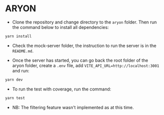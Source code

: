 # ARYON


- Clone the repository and change directory to the `aryon` folder. Then run the command below to install all dependencies:
```js
yarn install
```
- Check the mock-server folder, the instruction to run the server is in the `README.md`. 

- Once the server has started, you can go back the root folder of the aryon folder,
create a `.env` file, add `VITE_API_URL=http://localhost:3001` and run:

```js
yarn dev
```

- To run the test with coverage, run the command: 

```js
yarn test
```

- NB: The filtering feature wasn't implemented as at this time.
